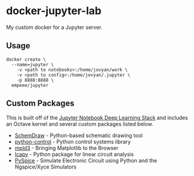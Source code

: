 # docker-jupyter-lab
My custom docker for a Jupyter server.
## Usage
```
docker create \
  --name=jupyter \
    -v <path to notebooks>:/home/jovyan/work \
    -v <path to config>:/home/jovyan/.jupyter \
    -p 8888:8888 \
  empeee/jupyter
```
## Custom Packages
This is built off of the [Jupyter Notebook Deep Learning Stack](https://github.com/jupyter/docker-stacks/tree/master/tensorflow-notebook) and includes an Octave kernel and several custom packages listed below.
  * [SchemDraw](https://cdelker.bitbucket.io/SchemDraw/SchemDraw.html) - Python-based schematic drawing tool
  * [python-control](http://python-control.readthedocs.io/en/latest/index.html) - Python control systems library
  * [mpld3](http://mpld3.github.io/) - Bringing Matplotlib to the Browser
  * [lcapy](http://lcapy.elec.canterbury.ac.nz/index.html) - Python package for linear circuit analysis
  * [PySpice](http://pyspice.fabrice-salvaire.fr) - Simulate Electronic Circuit using Python and the Ngspice/Xyce Simulators

